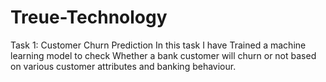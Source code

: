 # Treue-Technology
Task 1: Customer Churn Prediction 
      In this task I have Trained a machine learning model to check Whether a bank customer will churn or not based on various customer attributes and banking behaviour.
      

